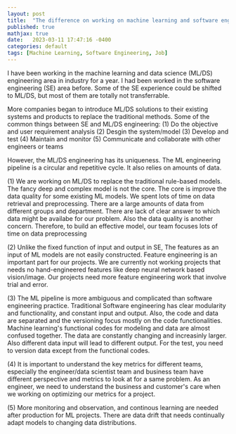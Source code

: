 ```yaml
---
layout: post
title:  "The difference on working on machine learning and software engineering projects"
published: true
mathjax: true
date:   2023-03-11 17:47:16 -0400
categories: default
tags: [Machine Learning, Software Engineering, Job]
---
```


I have been working in the machine learning and data science (ML/DS) engineering area in industry for a year. 
I had been worked in the  software engineering (SE) area before. Some of the SE experience could be shifted to ML/DS,
but most of them are totally not transferrable.

More companies began to introduce ML/DS solutions to their existing systems and products to replace the traditional methods. 
Some of the common things between SE and ML/DS engineering:
(1) Do the objective and user requirement analysis 
(2) Desgin the system/model
(3) Develop and test
(4) Maintain and monitor
(5) Communicate and collaborate with other engineers or teams

However, the ML/DS engineering has its uniqueness. The ML engineering pipeline is a circular and repetitive cycle. It also relies on amounts of data.

(1) We are working on ML/DS to replace the traditional rule-based models.
The fancy deep and complex model is not the core.  The core is  improve the data quality for some existing ML models.
We spent lots of time on data retrieval and preprocessing.
There are a large amounts of data from different groups and department. There are lack of clear answer to which data might be availabe for our problem. Also the data quality is another concern. Therefore, to build an effective model,
our team focuses lots of time on data preprocessing

(2) Unlike the fixed function of input and output in SE, The features as an input of ML models are not easily constructed. Feature engineering is an important part for our projects. We are currently not working projects that needs no hand-engineered features like deep neural network based vision/image. Our projects need more feature engineering work that involve trial and error.

(3) The ML pipeline is more ambiguous and complicated than software engineering practice.
Traditional Software engineering has clear modularity and functionality, and constant input and output. Also, the code and data are separated and the versioning focus mostly on the code functionalities.
Machine learning's functional codes for modeling and data are almost confused together. The data are constantly changing and increasinly larger. Also different data input will lead to different output. For the test, you need to version data except from the functional codes.


(4) It is important to understand the key metrics for different teams,  especially the engineer/data scientist team and business team have different perspective and metrics to look at for a same problem. As an engineer, we need to understand the business and customer's care when we working on optimizing our metrics for a project.

(5) More monitoring and observation, and continous learning are needed after production for ML projects. There are data drift that needs continually adapt models to changing data distributions.



